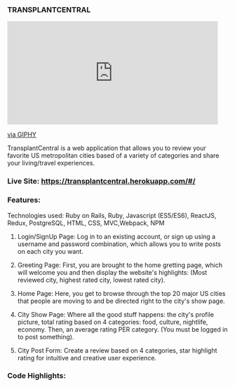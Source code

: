 ### TRANSPLANTCENTRAL

<iframe src="https://giphy.com/embed/4EFi9nuUru5ydlmf92" width="480" height="236" frameBorder="0" class="giphy-embed" allowFullScreen></iframe><p><a href="https://giphy.com/gifs/4EFi9nuUru5ydlmf92">via GIPHY</a></p>

TransplantCentral is a web application that allows you to review your favorite US metropolitan cities based of a variety of categories and share your living/travel experiences.

### Live Site: https://transplantcentral.herokuapp.com/#/

### Features:

Technologies used: Ruby on Rails, Ruby, Javascript (ES5/ES6), ReactJS, Redux, PostgreSQL, HTML, CSS, MVC,Webpack, NPM

1. Login/SignUp Page:
Log in to an existing account, or sign up using a username and password combination, which allows you to write posts on each city you want.

2. Greeting Page:
First, you are brought to the home gretting page, which will welcome you and then display the website's highlights: (Most reviewed city, highest rated city, lowest rated city). 

3. Home Page:
Here, you get to browse through the top 20 major US cities that people are moving to and be directed right to the city's show page.

4. City Show Page:
Where all the good stuff happens: the city's profile picture, total rating based on 4 categories: food, culture, nightlife, economy. Then, an average rating PER category. (You must be logged in to post something).

5. City Post Form:
Create a review based on 4 categories, star highlight rating for intuitive and creative user experience. 

### Code Highlights:






